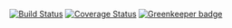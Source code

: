 [![Build Status](https://travis-ci.org/ebeloded/typescript-module.svg?branch=master)](https://travis-ci.org/ebeloded/typescript-module.svg?branch=master)
[![Coverage Status](https://coveralls.io/repos/github/ebeloded/typescript-module/badge.svg?branch=master)](https://coveralls.io/github/ebeloded/typescript-module?branch=master)
[![Greenkeeper badge](https://badges.greenkeeper.io/ebeloded/typescript-module.svg)](https://greenkeeper.io/)
